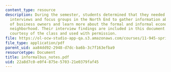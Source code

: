 ```yaml
---
content_type: resource
description: During the semester, students determined that they needed to conduct
  interviews and focus groups in the North End to gather information about the perspective
  of business owners and learn more about the formal and informal economies of the
  neighborhood. Their interview findings are included in this document. All work is
  courtesy of the class and used with permission.
file: https://ol-ocw-studio-app-qa.s3.amazonaws.com/courses/11-945-springfield-studio-fall-2005/22a8d7c0e0f4875e570321e0379faf45_informalbus_notes.pdf
file_type: application/pdf
parent_uid: aa84dd92-2948-d7dc-ba6b-3c7f163efba9
resourcetype: Document
title: informalbus_notes.pdf
uid: 22a8d7c0-e0f4-875e-5703-21e0379faf45
---
```

